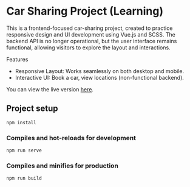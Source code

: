 # Car Sharing Project (Learning)
This is a frontend-focused car-sharing project, created to practice responsive design and UI development using Vue.js and SCSS. 
The backend API is no longer operational, but the user interface remains functional, allowing visitors to explore the layout and interactions.

Features
- Responsive Layout: Works seamlessly on both desktop and mobile.
- Interactive UI: Book a car, view locations (non-functional backend).

You can view the live version [here](https://juliettkhar.github.io/car-sharing-project/).

## Project setup
```
npm install
```
### Compiles and hot-reloads for development
```
npm run serve
```
### Compiles and minifies for production
```
npm run build
```
